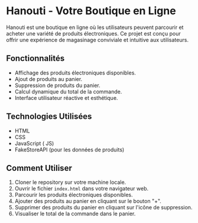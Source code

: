 # Hanouti - Votre Boutique en Ligne

Hanouti est une boutique en ligne où les utilisateurs peuvent parcourir et acheter une variété de produits électroniques. Ce projet est conçu pour offrir une expérience de magasinage conviviale et intuitive aux utilisateurs.

## Fonctionnalités

- Affichage des produits électroniques disponibles.
- Ajout de produits au panier.
- Suppression de produits du panier.
- Calcul dynamique du total de la commande.
- Interface utilisateur réactive et esthétique.

## Technologies Utilisées

- HTML
- CSS
- JavaScript ( JS)
- FakeStoreAPI (pour les données de produits)

## Comment Utiliser

1. Cloner le repository sur votre machine locale.
2. Ouvrir le fichier `index.html` dans votre navigateur web.
3. Parcourir les produits électroniques disponibles.
4. Ajouter des produits au panier en cliquant sur le bouton "+".
5. Supprimer des produits du panier en cliquant sur l'icône de suppression.
6. Visualiser le total de la commande dans le panier.
